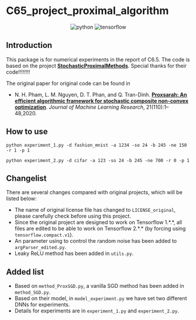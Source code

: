 # C65_project_proximal_algorithm

<p align="center">
<img alt="python" src="https://img.shields.io/badge/python-%3E%3D3.8.8-blue?logo=python">
<img alt="tensorflow" src="https://img.shields.io/badge/tensorflow-%3E%3D2.5.0-orange?logo=tensorflow">
</p>

## Introduction

This package is for numerical experiments in the report of C6.5. The code is based on the project **[StochasticProximalMethods](https://github.com/unc-optimization/StochasticProximalMethods)**. Special thanks for their code!!!!!!!!

The original paper for original code can be found in 

* N. H. Pham, L. M. Nguyen, D. T. Phan, and Q. Tran-Dinh. **[Proxsarah: An efficient algorithmic framework for stochastic composite non-convex optimization](http://jmlr.org/papers/v21/19-248.html)**. <em>Journal of Machine Learning Research</em>, 21(110):1–48,2020.

## How to use

```text
python experiment_1.py -d fashion_mnist -a 1234 -so 24 -b 245 -ne 150 -r 1 -p 1
```
```text
python experiment_2.py -d cifar -a 123 -so 24 -b 245 -ne 700 -r 0 -p 1
```


## Changelist

There are several changes compared with original projects, which will be listed below:

* The name of original license file has changed to ``LICENSE_original``, please carefully check before using this project.
* Since the original project are designed to work on Tensorflow 1.\*.\*, all files are edited to be able to work on Tensorflow 2.\*.\* (by forcing using `tensorflow.compact.v1`).
* An parameter using to control the random noise has been added to ``argParser_edited.py``.
* Leaky ReLU method has been added in ``utils.py``.

## Added list

* Based on ``method_ProxSGD.py``, a vanilla SGD method has been added in ``method_SGD.py``.
* Based on their model, in ``model_experiment.py`` we have set two different DNNs for experiments.
* Details for experiments are in ``experiment_1.py`` and ``experiment_2.py``.